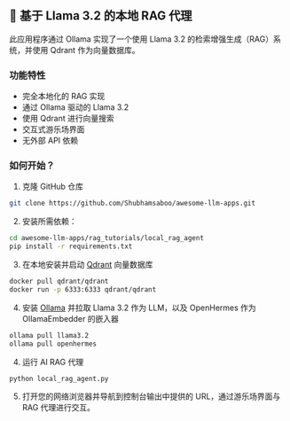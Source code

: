 ## 🦙 基于 Llama 3.2 的本地 RAG 代理
此应用程序通过 Ollama 实现了一个使用 Llama 3.2 的检索增强生成（RAG）系统，并使用 Qdrant 作为向量数据库。

### 功能特性
- 完全本地化的 RAG 实现
- 通过 Ollama 驱动的 Llama 3.2
- 使用 Qdrant 进行向量搜索
- 交互式游乐场界面
- 无外部 API 依赖

### 如何开始？

1. 克隆 GitHub 仓库
```bash
git clone https://github.com/Shubhamsaboo/awesome-llm-apps.git
```

2. 安装所需依赖：

```bash
cd awesome-llm-apps/rag_tutorials/local_rag_agent
pip install -r requirements.txt
```

3. 在本地安装并启动 [Qdrant](https://qdrant.tech/) 向量数据库

```bash
docker pull qdrant/qdrant
docker run -p 6333:6333 qdrant/qdrant
```

4. 安装 [Ollama](https://ollama.com/download) 并拉取 Llama 3.2 作为 LLM，以及 OpenHermes 作为 OllamaEmbedder 的嵌入器
```bash
ollama pull llama3.2
ollama pull openhermes
```

4. 运行 AI RAG 代理
```bash
python local_rag_agent.py
```

5. 打开您的网络浏览器并导航到控制台输出中提供的 URL，通过游乐场界面与 RAG 代理进行交互。